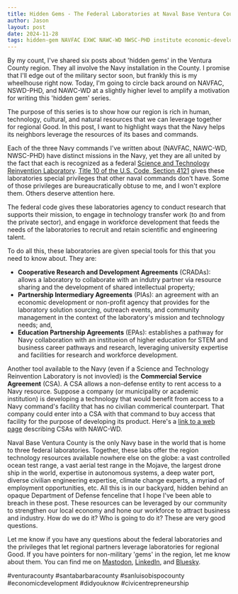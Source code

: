 ```yaml
---
title: Hidden Gems - The Federal Laboratories at Naval Base Ventura County
author: Jason
layout: post
date: 2024-11-28
tags: hidden-gem NAVFAC EXWC NAWC-WD NWSC-PHD institute economic-development ventura-county nbvc CRADA CSA EPA PIA
---
```


By my count, I've shared six posts about 'hidden gems' in the Ventura County region.  They all involve the Navy installation in the County.  I promise that I'll edge out of the military sector soon, but frankly this is my wheelhouse right now.  Today, I'm going to circle back around on NAVFAC, NSWD-PHD, and NAWC-WD at a slightly higher level to amplify a motivation for writing this 'hidden gem' series.

The purpose of this series is to show how our region is rich in human, technology, cultural, and natural resources that we can leverage together for regional Good.  In this post, I want to highlight ways that the Navy helps its neighbors leverage the resources of its bases and commands.

Each of the three Navy commands I've written about (NAVFAC, NAWC-WD, NWSC-PHD) have distinct missions in the Navy, yet they are all united by the fact that each is recognized as a federal [Science and Technology Reinvention Laboratory](https://rt.cto.mil/ddre-rt/dd-rtl/strl/).  [Title 10 of the U.S. Code, Section 4121](https://www.govinfo.gov/content/pkg/USCODE-2023-title10/pdf/USCODE-2023-title10-subtitleA-partV-subpartE-chap303-subchapIII-sec4121.pdf) gives these laboratories special privileges that other naval commands don't have.  Some of those privileges are bureaucratically obtuse to me, and I won't explore them.  Others deserve attention here.

The federal code gives these laboratories agency to conduct research that supports their mission, to engage in technology transfer work (to and from the private sector), and engage in workforce development that feeds the needs of the laboratories to recruit and retain scientific and engineering talent.

To do all this, these laboratories are given special tools for this that you need to know about.  They are:

* **Cooperative Research and Development Agreements** (CRADAs): allows a laboratory to collaborate with an indutry partner via resource sharing and the development of shared intellectual property;
* **Partnership Intermediary Agreements** (PIAs): an agreement with an economic development or non-profit agency that provides for the laboratory solution sourcing, outreach events, and community management in the context of the laboratory's mission and technology needs; and,
* **Education Partnership Agreements** (EPAs): establishes a pathway for Navy collaboration with an institueion of higher education for STEM and business career pathways and research, leveraging university expertise and facilities for research and workforce development.

Another tool available to the Navy (even if a Science and Technology Reinvention Laboratory is not invovled) is the **Commercial Service Agreement** (CSA).  A CSA allows a non-defense entity to rent access to a Navy resource.  Suppose a company (or municipality or academic institution) is developing a technology that would benefit from access to a Navy command's facility that has no civilian commerical counterpart.  That company could enter into a CSA with that command to buy access that facility for the purpose of developing its product.  Here's a [link to a web page](https://www.navair.navy.mil/nawcwd/sites/g/files/jejdrs601/files/2018-11/CSA.PDF) describing CSAs with NAWC-WD.

Naval Base Ventura County is the only Navy base in the world that is home to three federal laboratories.  Together, these labs offer the region technology resources available nowhere else on the globe:  a vast controlled ocean test range, a vast aerial test range in the Mojave, the largest drone ship in the world, expertise in autonomous systems, a deep water port, diverse civilian engineering expertise, climate change experts, a myriad of employment opportunities, etc.  All this is in our backyard, hidden behind an opaque Department of Defense fenceline that I hope I've been able to breach in these post.  These resources can be leveraged by our community to strengthen our local economy and hone our workforce to attract business and industry.  How do we do it?  Who is going to do it?  These are very good questions.

Let me know if you have any questions about the federal laboratories and the privileges that let regional partners leverage laboratories for regional Good.  If you have pointers for non-military 'gems' in the region, let me know about them.  You can find me on [Mastodon](https://c.im/@jasonemiller), [LinkedIn](https://www.linkedin.com/in/jasonearlmiller/), and [Bluesky](https://bsky.app/profile/jasonemiller.bsky.social).

#venturacounty #santabarbaracounty #sanluisobispocounty #economicdevelopment #didyouknow #civicentrepreneurship

<!--
SYNTAX FOR IMAGES
* use services to create JPG and to create thumbnail that is 720px wide

[![ALT-TEXT](/assets/images/filename-thumbnail.jpg)](/assets/images/filename.jpg)
-->

<!--
SYNTAX FOR VIDEO
* convert MOV to mp4 using VLC

<video width="480" height="320" controls="controls">
  <source src="/assets/media/filename.m4v" type="video/mp4">
</video>
-->

